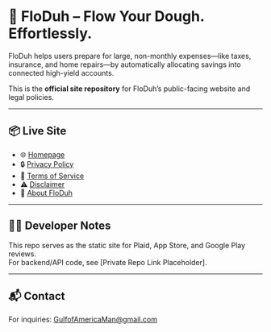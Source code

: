 # 🌊 FloDuh – Flow Your Dough. Effortlessly.

FloDuh helps users prepare for large, non-monthly expenses—like taxes, insurance, and home repairs—by automatically allocating savings into connected high-yield accounts.  

This is the **official site repository** for FloDuh’s public-facing website and legal policies.  

---

## 📦 Live Site
- 🌐 [Homepage](https://floduh.github.io/Floduh-site/)
- 🔒 [Privacy Policy](https://floduh.github.io/Floduh-site/privacy.html)
- 📜 [Terms of Service](https://floduh.github.io/Floduh-site/terms.html)
- ⚠️ [Disclaimer](https://floduh.github.io/Floduh-site/disclaimer.html)
- 🙋 [About FloDuh](https://floduh.github.io/Floduh-site/about.html)

---

## 👨‍💻 Developer Notes
This repo serves as the static site for Plaid, App Store, and Google Play reviews.  
For backend/API code, see [Private Repo Link Placeholder].

---

## 📬 Contact
For inquiries: GulfofAmericaMan@gmail.com

